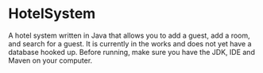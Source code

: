 # HotelSystem

A hotel system written in Java that allows you to add a guest, add a room, and search for a guest. It is currently in the works and does not yet have a database hooked up. Before running, make sure you have the JDK, IDE and Maven on your computer.
